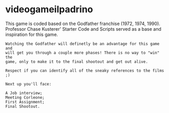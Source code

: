 # videogameilpadrino

This game is coded based on the Godfather franchise (1972, 1974, 1990).
    Professor Chase Kusterer' Starter Code and Scripts served as a base and 
    inspiration for this game. 
    
    Watching the Godfather will definetly be an advantage for this game and
    will get you through a couple more phases! There is no way to "win" the 
    game, only to make it to the final shootout and get out alive.
    
    Respect if you can identify all of the sneaky references to the films ;)
    
    Next up you'll face:
    
    A Job interview;
    Meeting Corleone;
    First Assignment;
    Final Shootout.
